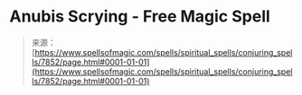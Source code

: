 <!--yml
category: 未分类
date: 2024-06-12 18:43:00
-->

# Anubis Scrying - Free Magic Spell

> 来源：[https://www.spellsofmagic.com/spells/spiritual_spells/conjuring_spells/7852/page.html#0001-01-01](https://www.spellsofmagic.com/spells/spiritual_spells/conjuring_spells/7852/page.html#0001-01-01)